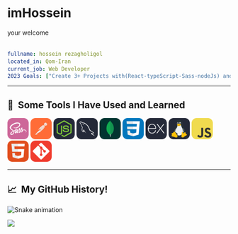 # imHossein

your welcome

```yaml

fullname: hossein rezagholigol
located_in: Qom-Iran
current_job: Web Developer
2023 Goals: ["Create 3+ Projects with(React-typeScript-Sass-nodeJs) and the evolution of react and redux learning."]

```
---

<h2> 🚀 &nbsp;Some Tools I Have Used and Learned</h2>
<p align="left">
  <img src="./icons/Sass.svg" width="48"> 
  <img src="./icons/Postman.svg" width="48">
  <img src="./icons/NodeJS-Dark.svg" width="48">
  <img src="./icons/MySQL-Dark.svg" width="48">
  <img src="./icons/MongoDB.svg" width="48">
  <img src="./icons/CSS.svg" width="48"> 
  <img src="./icons/ExpressJS-Dark.svg" width="48">
  <img src="./icons/Linux-Dark.svg" width="48">
  <img src="./icons/JavaScript.svg" width="48">
  <img src="./icons/HTML.svg" width="48">
  <img src="./icons/Git.svg" width="48">
<!--   <img src="./icons/GraphQL-Dark.svg" width="48">
  <img src="./icons/NextJS-Dark.svg" width="48">
  <img src="./icons/TailwindCSS-Dark.svg" width="48">
  <img src="./icons/React-Dark.svg" width="48">
  <img src="./icons/TypeScript.svg" width="48">
  <img src="./icons/Redux.svg" width="48"> -->
</p>

---

<h2> 📈 &nbsp;My GitHub History!</h2>

![Snake animation](https://github.com/thepiyushmalhotra/thepiyushmalhotra/blob/output/github-contribution-grid-snake.svg)


<p align="left">
  <img src="https://capsule-render.vercel.app/api?type=waving&color=gradient&height=100&section=footer"/>
</p>
